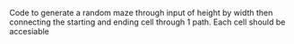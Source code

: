 Code to generate a random maze through input of height by width then connecting the starting and ending cell through 1 path. Each cell should be accesiable
